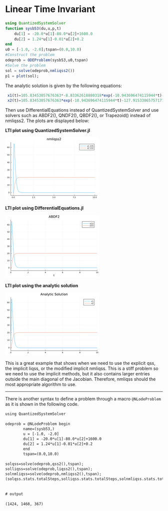 # Linear Time Invariant 
```julia
using QuantizedSystemSolver
function sysb53(du,u,p,t)
    du[1] = -20.0*u[1]-80.0*u[2]+1600.0
    du[2] = 1.24*u[1]-0.01*u[2]+0.2
end
u0 = [-1.0, -2.0];tspan=(0.0,10.0)
#Construct the problem
odeprob = ODEProblem(sysb53,u0,tspan)
#Solve the problem
sol = solve(odeprob,nmliqss2())
p1 = plot(sol);
```

The analytic solution is given by the following equations:
```julia
 x1(t)=105.83453057676363*-8.83362618880318*exp(-10.943696474115944*t)-127.91533865757171*-7.303470585390368*exp(-9.046303525884058*t)-0.32323232323231316
 x2(t)=105.83453057676363*exp(-10.943696474115944*t)-127.91533865757171*exp(-9.046303525884058*t)+20.08080808080808
```
Then use DifferentialEquations instead of QuantizedSystemSolver and use solvers such as ABDF2(), QNDF2(), QBDF2(), or Trapezoid() instead of nmliqss2. The plots are displayed below:


**LTI plot using QuantizedSystemSolver.jl**

![LTI plot](../assets/img/lti10_nmliqss2_.png)

**LTI plot using DifferentialEquations.jl**

![LTI plot](../assets/img/lti_ABDF2_.png)

**LTI plot using the analytic solution**

![LTI plot](../assets/img/plot_analysolltiA.png)

This is a great example that shows when we need to use the explicit qss, the implicit liqss, or the modified implicit nmliqss. This is a stiff problem so we need to use the implicit methods, but it also contains larger entries outside the main diagonal of the Jacobian. Therefore, nmliqss should the most appropriate algorithm to use. 

--- 
There is another syntax to define a problem through a macro `@NLodeProblem` as it is shown in the following code.

```jldoctest
using QuantizedSystemSolver

odeprob = @NLodeProblem begin 
        name=(sysb53,)
        u = [-1.0, -2.0]
        du[1] = -20.0*u[1]-80.0*u[2]+1600.0
        du[2] = 1.24*u[1]-0.01*u[2]+0.2
        end 
        tspan=(0.0,10.0)

solqss=solve(odeprob,qss2(),tspan);
solliqss=solve(odeprob,liqss2(),tspan);
solnmliqss=solve(odeprob,nmliqss2(),tspan);
(solqss.stats.totalSteps,solliqss.stats.totalSteps,solnmliqss.stats.totalSteps)


# output

(1424, 1468, 367)

```
